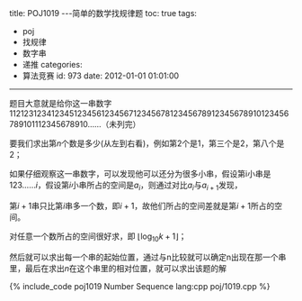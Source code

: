 title: POJ1019 ---简单的数学找规律题
toc: true
tags:
  - poj
  - 找规律
  - 数字串
  - 递推
categories:
  - 算法竞赛
id: 973
date: 2012-01-01 01:01:00
---

题目大意就是给你这一串数字$11212312341234512345612345671234567812345678912345678910123456789101112345678910……$（未列完）

要我们求出第$n$个数是多少(从左到右看)，例如第2个是1，第三个是$2$，第八个是$2$；

如果仔细观察这一串数字，可以发现他可以还分为很多小串，假设第i小串是$123……i$，假设第$i$小串所占的空间是$a_i$，则通过对比$a_i$与$a_{i+1}$发现，

第$i+1$串只比第$i$串多一个数，即$i+1$，故他们所占的空间差就是第$i+1$所占的空间。

对任意一个数所占的空间很好求，即 $\left \lfloor \log_{10}k+1 \right \rfloor$；

然后就可以求出每一个串的起始位置，通过与n比较就可以确定n出现在那一个串里，最后在求出$n$在这个串里的相对位置，就可以求出该题的解

{% include_code poj1019 Number Sequence lang:cpp poj/1019.cpp %}